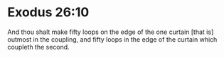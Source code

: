 # Exodus 26:10

And thou shalt make fifty loops on the edge of the one curtain [that is] outmost in the coupling, and fifty loops in the edge of the curtain which coupleth the second.